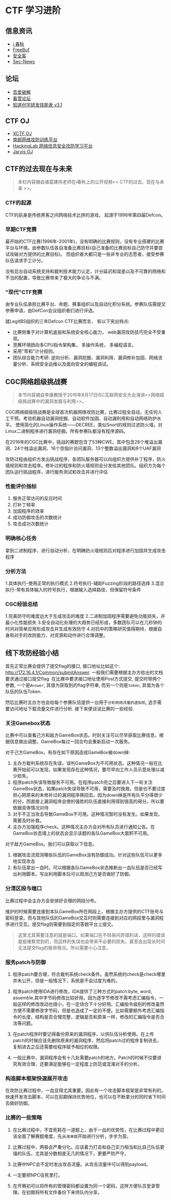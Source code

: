 # CTF 学习进阶

## 信息资讯

- [i 春秋](http://www.ichunqiu.com)
- [FreeBuf](http://www.freebuf.com/)
- [安全客](http://bobao.360.cn/)
- [Sec-News](http://wiki.ioin.in/)

## 论坛

- [吾爱破解](http://www.52pojie.cn)
- [看雪论坛](http://bbs.pediy.com/)
- [知道创宇研发技能表 v3.1](http://blog.knownsec.com/Knownsec_RD_Checklist/index.html)

## CTF OJ

- [XCTF OJ](http://oj.xctf.org.cn)
- [南邮网络攻防训练平台](http://ctf.nuptsast.com/)
- [HackingLab 网络信息安全攻防学习平台](http://hackinglab.cn/)
- [Jarvis OJ](https://www.jarvisoj.com/)

## CTF的过去现在与未来

> 本栏内容摘自诸葛建伟老师在i春秋上的公开视频<< CTF的过去、现在与未来 >>。

### CTF的起源

CTF的前身是传统黑客之间网络技术比拼的游戏， 起源于1996年第四届Defcon。

### 早期CTF竞赛

最开始的CTF比赛(1996年-2001年)，没有明确的比赛规则，没有专业搭建的比赛平台与环境。由参数队伍各自准备比赛目标(自己准备的比赛目标自己防守并要尝试攻破对方提供的比赛目标)。
而组织者大都只是一些非专业的志愿者，接受参赛队伍请求手工计分。

没有后台自动系统支持和裁判技术能力认定，计分延迟和误差以及不可靠的网络和不当的配置，导致比赛带来了极大的争论与不满。

### "现代"CTF竞赛

由专业队伍承担比赛平台、命题、赛事组织以及自动化积分系统。参赛队伍需提交参赛申请，由DefCon会议组织者们进行评选。

就LegitBS组织的三年Defcon CTF比赛而言， 有以下突出特点:

* 比赛侧重于对计算机底层和系统安全核心能力， web漏洞攻防技巧完全不受重视。
* 竞赛环境趋向多CPU指令架构集， 多操作系统， 多编程语言。
* 采用"零和"计分规则。
* 团队综合能力考研: 逆向分析、漏洞挖掘、漏洞利用、漏洞修补加固、网络流量分析、系统安全运维以及面向安全的编程调试。

## CGC网络超级挑战赛

> 本节内容摘自李康教授于2016年8月17日ISC互联网安全大会演讲<<网络超级挑战赛中的漏洞发掘与利用>>。

CGC网络超级挑战赛是全球首次机器网络攻防比赛，比赛过程全自动，无任何人工干预。考验机器自动漏洞挖掘、自动软件加固、自动漏利用和自动网络防护水平。 使用简化的Linux操作系统——DECREE，类似Snort的规则过滤防火墙。对Linux二进制程序进行漏洞挖掘。所有参赛队都没有程序源码。

在2016年的CGC比赛中，挑战的赛题包含了53种CWE。其中包含28个堆溢出漏洞、24个栈溢出漏洞、16个空指针访问漏洞、13个整数溢出漏洞和8个UAF漏洞

攻防过程由组织方发出挑战程序，各团队服务器可以向组织方提供补丁程序，防火墙规则和攻击程序。修补过的程序和防火墙规则会分发给其他团队。组织方为每个团队运行挑战程序，进行服务测试和攻击并进行评估

### 性能评价指标

1. 服务正常访问的反应时间
2. 打补丁频率
3. 加固程序的效率
4. 成功防御攻击的次数统计
5. 攻击成功次数统计

### 明确核心任务

拿到二进制程序，进行自动分析，在明确防火墙规则后对程序进行加固并生成攻击程序

### 分析方法

1.具体执行-使用正常的执行模式
2.符号执行-辅助Fuzzing阶段的路径选择
3.混合执行-带有具体输入的符号执行，根据输入选择路径，但保留符号条件

### CGC经验总结

1.完美防守的难度远大于生成攻击的难度
2.二进制加固程序需要避免功能损失，并最小化性能损失
3.安全自动化处理的大趋势已经形成，多数团队可以在几秒钟的时间对简单应用形成攻击并生成有效防守
4.对抗中的策略研究值得期待，根据自身和对手的攻防能力，对资源和动作进行合理调整。

## 线下攻防经验小结

首先正常比赛会提供了提交flag的接口, 接口地址比如这个: http://172.16.4.1/Common/submitAnswer. 一般我们需要根据主办方给出的文档要求通过接口提交flag.
在比赛中要求接口地址使用Post方式提交, 提交时带两个参数, 一个是`Answer`, 其值为获取到的flag字符串, 而另一个则是`token`, 其值为各个队伍的队伍Token.

然后比赛时主办方也会给每个参赛队伍提供一台用于`分析网络流量的虚拟机`, 选手需要访问地址下载流量文件进行分析. 接下来便谈谈比赛的一些经验.

### 关注Gamebox状态

比赛中可以查看己方和敌方GameBox状态。时刻关注可以尽早获取比赛信息，根据信息做出调整。GameBox每过一回合均会重新启动一次服务。

对于己方GameBox，有存在如下原因造成GameBox被down掉:

1. 主办方裁判系统存在失误，误判GameBox为不可用状态。这种情况一般在比赛开始前可以发现，如果发现存在这种情况，要尽早向工作人员示意处理以减少损失。
2. 程序patch失误导致服务不可用。在程序patch完之后要进入下一轮关注GameBox状态，如果patch失误导致不可用，需要及时挽救。但是也不要过度担心把原来的未修补过的漏洞程序换回去。因为down掉是所有队平分得很少的分，而直接上漏洞程序会使的强势的队伍直接利用得到很高的得分。所以要依据具体情况对待
3. 对手不正当攻击导致GameBox不可用。这种情况暂时没有发生。如果发现，需要及时补救。
4. 主办方加强程序check。这种情况主办方会对所有队员进行通知公告。在GameBox状态墙上的状态会显示该题的各队GameBox大面积不可用。

对于敌方GameBox。我们可以获取以下信息。
1. 根据攻击流观测哪些队伍的GameBox没有防御成功。针对这些队伍可以更多地实现攻击
2. 有队伍拿出一血时。可以根据各队GameBox状态推断出一血队伍是否已经写出利用脚本。写出利用脚本后可以观测己方是否做好了防御。

### 分清区段与端口

比赛过程中会主办方会安排好合理的网段分布。

维护的时候需要连接到本队GameBox所在网段上，根据主办方提供的CTF账号与密码登录。而与其他队伍的GameBox交互时则需要连接到对应的网段里与漏洞程序进行交互。提交flag则需要到指定的答题平台上提交。

> 这里尤其需要注意的就是端口。如果端口在不轻易间弄错的话，这样的错误是挺难察觉到的，而这样的失误也会带来不必要的损失。甚至会出现长时间无法提交flag的致命情况。所以需要小心注意。

### 服务patch与防御

1. 程序patch要合理，符合裁判系统check条件。虽然系统的check是check哪里并未公开，但是一般情况下，系统是不会过度为难的。

2. 程序patch使用IDA进行修改，IDA提供了三种方式的patch:byte, word, assemble.其中字节码修改比较好用。因为逐字节修改不需考虑汇编指令，一般这样的修改改动也很小，在一定场合下十分好用。汇编指令级别的修改虽然方便不需要修改字节码，但是也造成了一定的不便。比如需要额外考虑汇编指令的长度，结构是否合理完整，逻辑是否和原来一样，修改的汇编指令是否合法等问题。

3. 在patch程序时要记得备份原来的漏洞程序，以供队伍分析使用。在上传patch的时候应该先删除原来的漏洞程序，然后将patch过的程序复制进去，复制进去之后还需要给程序赋予相应的权限。

4. 一般比赛中，漏洞程序会有十几处需要patch的地方。Patch的时候不仅要讲究有效合理，还要满足能够在一定程度上防范或混淆对手的分析。

### 构造脚本框架快速展开攻击

在攻防比赛过程中，一血显得尤其重要。因此有一个攻击脚本框架是非常有利的。快速开发攻击脚本，可以在前期保持优势地位，也可以在不断拿分的同时省下时间去做好防御。

### 比赛的一些策略

1. 在比赛过程中，不宜死耗在一道题上，由于一血的优势性，在比赛过程中更应该全面了解赛题难度，先从`简单题`开始进行分析，步步为营。

2. 比赛过程中，两极会严重分化。应该着力打击和自己实力相当和比自己队伍更强的队伍，尤其是分数相差无几的情况下，更要严防严守。

3. 比赛中NPC会不定时发出攻击流量。从攻击流量中可以得到payload。

4. 一定要把NPC往死里打。

5. 在开赛初可以将所有的管理密码都设置为同一个密码，这样方便队员登录管理。在初期将所有文件备份下来供队内分享。
